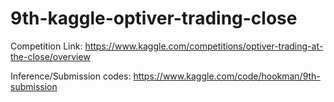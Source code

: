 # 9th-kaggle-optiver-trading-close

Competition Link: https://www.kaggle.com/competitions/optiver-trading-at-the-close/overview

Inference/Submission codes: https://www.kaggle.com/code/hookman/9th-submission
